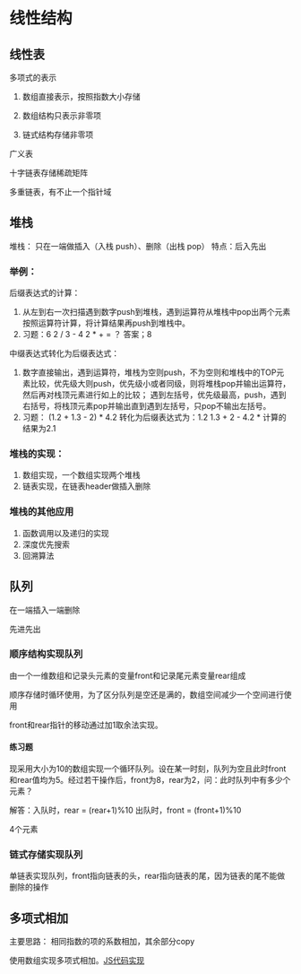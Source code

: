 # 线性结构

## 线性表

多项式的表示

1. 数组直接表示，按照指数大小存储

2. 数组结构只表示非零项

3. 链式结构存储非零项

广义表

十字链表存储稀疏矩阵

多重链表，有不止一个指针域


## 堆栈

堆栈： 只在一端做插入（入栈 push）、删除（出栈 pop）
特点：后入先出

### 举例：

后缀表达式的计算：

1. 从左到右一次扫描遇到数字push到堆栈，遇到运算符从堆栈中pop出两个元素按照运算符计算，将计算结果再push到堆栈中。
2. 习题：6 2 / 3 - 4 2 * + = ？  答案；8

中缀表达式转化为后缀表达式：

1. 数字直接输出，遇到运算符，堆栈为空则push，不为空则和堆栈中的TOP元素比较，优先级大则push，优先级小或者同级，则将堆栈pop并输出运算符，然后再对栈顶元素进行如上的比较；
遇到左括号，优先级最高，push，遇到右括号，将栈顶元素pop并输出直到遇到左括号，只pop不输出左括号。
2. 习题： (1.2 + 1.3 - 2) * 4.2  转化为后缀表达式为：1.2 1.3 + 2 - 4.2 *   计算的结果为2.1

### 堆栈的实现：

1. 数组实现，一个数组实现两个堆栈
2. 链表实现，在链表header做插入删除

### 堆栈的其他应用

1. 函数调用以及递归的实现
2. 深度优先搜索
3. 回溯算法

## 队列

在一端插入一端删除

先进先出

### 顺序结构实现队列

由一个一维数组和记录头元素的变量front和记录尾元素变量rear组成

顺序存储时循环使用，为了区分队列是空还是满的，数组空间减少一个空间进行使用

front和rear指针的移动通过加1取余法实现。

#### 练习题

现采用大小为10的数组实现一个循环队列。设在某一时刻，队列为空且此时front和rear值均为5。经过若干操作后，front为8，rear为2，问：此时队列中有多少个元素？

解答：入队时，rear = (rear+1)%10 出队时，front = (front+1)%10

4个元素

### 链式存储实现队列

单链表实现队列，front指向链表的头，rear指向链表的尾，因为链表的尾不能做删除的操作

## 多项式相加

主要思路： 相同指数的项的系数相加，其余部分copy

使用数组实现多项式相加。[JS代码实现]("../code/polynomialAdd.js")




